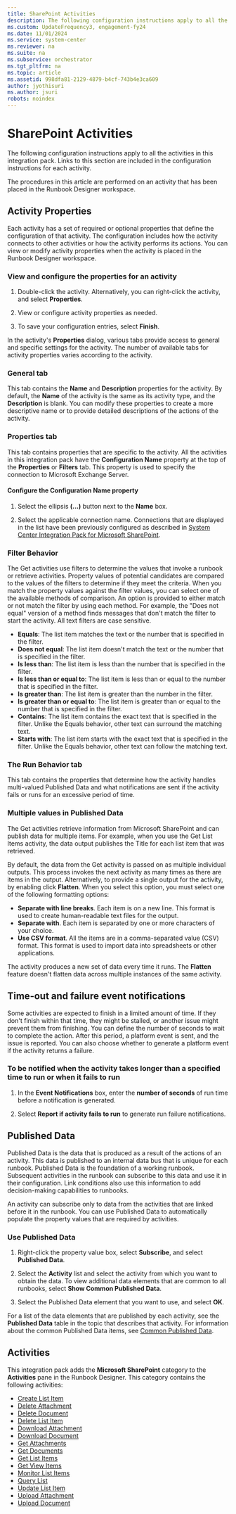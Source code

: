 ```yaml
---
title: SharePoint Activities
description: The following configuration instructions apply to all the activities in this integration pack. It also lists the properties tabs.
ms.custom: UpdateFrequency3, engagement-fy24
ms.date: 11/01/2024
ms.service: system-center
ms.reviewer: na
ms.suite: na
ms.subservice: orchestrator
ms.tgt_pltfrm: na
ms.topic: article
ms.assetid: 998dfa81-2129-4879-b4cf-743b4e3ca609
author: jyothisuri
ms.author: jsuri
robots: noindex
---
```

# SharePoint Activities

The following configuration instructions apply to all the activities in this integration pack. Links to this section are included in the configuration instructions for each activity.

The procedures in this article are performed on an activity that has been placed in the Runbook Designer workspace.

## Activity Properties

Each activity has a set of required or optional properties that define the configuration of that activity. The configuration includes how the activity connects to other activities or how the activity performs its actions. You can view or modify activity properties when the activity is placed in the Runbook Designer workspace.

### View and configure the properties for an activity

1.  Double-click the activity. Alternatively, you can right-click the activity, and select **Properties**.

2.  View or configure activity properties as needed.

3.  To save your configuration entries, select **Finish**.

In the activity's **Properties** dialog, various tabs provide access to general and specific settings for the activity. The number of available tabs for activity properties varies according to the activity.

### General tab

This tab contains the **Name** and **Description** properties for the activity. By default, the **Name** of the activity is the same as its activity type, and the **Description** is blank. You can modify these properties to create a more descriptive name or to provide detailed descriptions of the actions of the activity.

### Properties tab

This tab contains properties that are specific to the activity. All the activities in this integration pack have the **Configuration Name** property at the top of the **Properties** or **Filters** tab. This property is used to specify the connection to Microsoft Exchange Server.

#### Configure the Configuration Name property

1.  Select the ellipsis **(...)** button next to the **Name** box.

2.  Select the applicable connection name. Connections that are displayed in the list have been previously configured as described in [System Center Integration Pack for Microsoft SharePoint](integration-pack-for-microsoft-sharepoint.md).

### Filter Behavior

The Get activities use filters to determine the values that invoke a runbook or retrieve activities. Property values of potential candidates are compared to the values of the filters to determine if they meet the criteria. When you match the property values against the filter values, you can select one of the available methods of comparison. An option is provided to either match or not match the filter by using each method. For example, the "Does not equal" version of a method finds messages that don't match the filter to start the activity. All text filters are case sensitive.

-   **Equals**: The list item matches the text or the number that is specified in the filter.
-   **Does not equal**: The list item doesn't match the text or the number that is specified in the filter.
-   **Is less than**: The list item is less than the number that is specified in the filter.
-   **Is less than or equal to**: The list item is less than or equal to the number that is specified in the filter.
-   **Is greater than**: The list item is greater than the number in the filter.
-   **Is greater than or equal to**: The list item is greater than or equal to the number that is specified in the filter.
-   **Contains**: The list item contains the exact text that is specified in the filter. Unlike the Equals behavior, other text can surround the matching text.
-   **Starts with**: The list item starts with the exact text that is specified in the filter. Unlike the Equals behavior, other text can follow the matching text.

### The Run Behavior tab

This tab contains the properties that determine how the activity handles multi-valued Published Data and what notifications are sent if the activity fails or runs for an excessive period of time.

### Multiple values in Published Data

The Get activities retrieve information from Microsoft SharePoint and can publish data for multiple items. For example, when you use the Get List Items activity, the data output publishes the Title for each list item that was retrieved.

By default, the data from the Get activity is passed on as multiple individual outputs. This process invokes the next activity as many times as there are items in the output. Alternatively, to provide a single output for the activity, by enabling click **Flatten**. When you select this option, you must select one of the following formatting options:

-   **Separate with line breaks**. Each item is on a new line. This format is used to create human-readable text files for the output.
-   **Separate with**. Each item is separated by one or more characters of your choice.
-   **Use CSV format**. All the items are in a comma-separated value (CSV) format. This format is used to import data into spreadsheets or other applications.

The activity produces a new set of data every time it runs. The **Flatten** feature doesn't flatten data across multiple instances of the same activity.

## Time-out and failure event notifications

Some activities are expected to finish in a limited amount of time. If they don't finish within that time, they might be stalled, or another issue might prevent them from finishing. You can define the number of seconds to wait to complete the action. After this period, a platform event is sent, and the issue is reported. You can also choose whether to generate a platform event if the activity returns a failure.

### To be notified when the activity takes longer than a specified time to run or when it fails to run

1.  In the **Event Notifications** box, enter the **number of seconds** of run time before a notification is generated.

2.  Select **Report if activity fails to run** to generate run failure notifications.

## Published Data

Published Data is the data that is produced as a result of the actions of an activity. This data is published to an internal data bus that is unique for each runbook. Published Data is the foundation of a working runbook. Subsequent activities in the runbook can subscribe to this data and use it in their configuration. Link conditions also use this information to add decision-making capabilities to runbooks.

An activity can subscribe only to data from the activities that are linked before it in the runbook. You can use Published Data to automatically populate the property values that are required by activities.

### Use Published Data

1.  Right-click the property value box, select **Subscribe**, and select **Published Data**.

2.  Select the **Activity** list and select the activity from which you want to obtain the data. To view additional data elements that are common to all runbooks, select **Show Common Published Data**.

3.  Select the Published Data element that you want to use, and select **OK**.

For a list of the data elements that are published by each activity, see the **Published Data** table in the topic that describes that activity. For information about the common Published Data items, see [Common Published Data](/previous-versions/system-center/system-center-2012-R2/hh403821(v=sc.12)).

## Activities

This integration pack adds the **Microsoft SharePoint** category to the **Activities** pane in the Runbook Designer. This category contains the following activities:

- [Create List Item](create-list-item.md)
- [Delete Attachment](delete-attachment.md)
- [Delete Document](delete-document.md)
- [Delete List Item](delete-list-item.md)
- [Download Attachment](download-attachment.md)
- [Download Document](download-document.md)
- [Get Attachments](get-attachments.md)
- [Get Documents](get-documents.md)
- [Get List Items](get-list-items.md)
- [Get View Items](get-view-items.md)
- [Monitor List Items](monitor-list-items.md)
- [Query List](query-list.md)
- [Update List Item](update-list-item.md)
- [Upload Attachment](upload-attachment.md)
- [Upload Document](upload-document.md)

